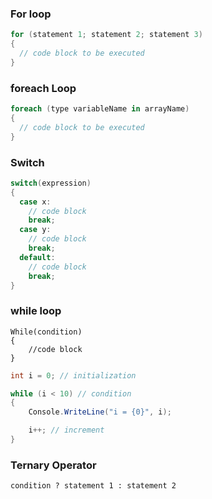 ### For loop
```cs
for (statement 1; statement 2; statement 3) 
{
  // code block to be executed
}
```
### foreach Loop
```cs
foreach (type variableName in arrayName) 
{
  // code block to be executed
}
```

### Switch
```cs
switch(expression) 
{
  case x:
    // code block
    break;
  case y:
    // code block
    break;
  default:
    // code block
    break;
}
```

### while loop
```
While(condition)
{
    //code block
}
```
```cs
int i = 0; // initialization

while (i < 10) // condition
{
    Console.WriteLine("i = {0}", i);

    i++; // increment
}
```
### Ternary Operator
```
condition ? statement 1 : statement 2
```
